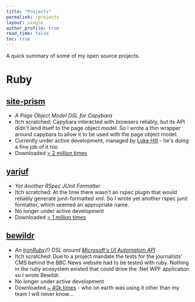 ```yaml
---
title: "Projects"
permalink: /projects
layout: single
author_profile: true
read_time: false
toc: true
---
```


A quick summary of some of my open source projects.

# Ruby

## [site-prism](https://github.com/natritmeyer/site_prism)

* _A Page Object Model DSL for Capybara_
* Itch scratched: Capybara interacted with browsers reliably, but its API didn't lend itself to the page object model. So I wrote a thin wrapper around capybara to allow it to be used with the page object model.
* Currently under active development, managed by [Luke Hill](https://github.com/luke-hill) - he's doing a fine job of it too
* Downloaded [> 2 million times](https://rubygems.org/gems/site_prism)

## [yarjuf](https://github.com/natritmeyer/yarjuf)

* _Yet Another RSpec JUnit Formatter_
* Itch scratched: At the time there wasn't an rspec plugin that would reliably generate junit-formatted xml. So I wrote yet another rspec junit formatter, which seemed an appropriate name.
* No longer under active development
* Downloaded [> 1 million times](https://rubygems.org/gems/yarjuf)

## [bewildr](https://github.com/natritmeyer/bewildr)

* _An [IronRuby](http://ironruby.net)(!) DSL around [Microsoft's UI Automation API](https://docs.microsoft.com/en-us/windows/desktop/winauto/entry-uiauto-win32)_
* Itch scratched: Due to a project mandate the tests for the journalists' CMS behind the BBC News website had to be tested with ruby. Nothing in the ruby ecosystem existed that could drive the .Net WPF application so I wrote Bewildr.
* No longer under active development
* Downloaded [~ 40k times](https://rubygems.org/gems/bewildr) - who on earth was using it other than my team I will never know...
